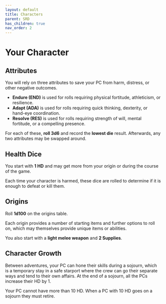 ```yaml
---
layout: default
title: Characters
parent: SRD
has_children: true
nav_order: 2
---
```


# Your Character

## Attributes

You will rely on three attributes to save your PC from harm, distress, or other negative outcomes.

- **Endure (END)** is used for rolls requiring physical fortitude, athleticism, or resilience.
- **Adapt (ADA)** is used for rolls requiring quick thinking, dexterity, or hand-eye coordination.
- **Resolve (RES)** is used for rolls requiring strength of will, mental fortitude, or a compelling presence.

For each of these, **roll 3d6** and record the **lowest die** result. Afterwards, any two attributes may be swapped around.

## Health Dice

You start with **1 HD** and may get more from your origin or during the course of the game.

Each time your character is harmed, these dice are rolled to determine if it is enough to defeat or kill them.

## Origins

Roll **1d100** on the origins table.

Each origin provides a number of starting items and further options to roll on, which may themselves provide unique items or abilities.

You also start with a **light melee weapon** and **2 Supplies**.

## Character Growth 

Between adventures, your PC can hone their skills during a sojourn, which is a temporary stay in a safe starport where the crew can go their separate ways and tend to their own affairs. At the end of a sojourn, all the PCs increase their HD by 1. 

Your PC cannot have more than 10 HD. When a PC with 10 HD goes on a sojourn they must retire.
